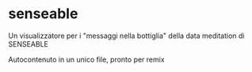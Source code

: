 # senseable

Un visualizzatore per i "messaggi nella bottiglia" della data meditation di SENSEABLE

Autocontenuto in un unico file, pronto per remix
